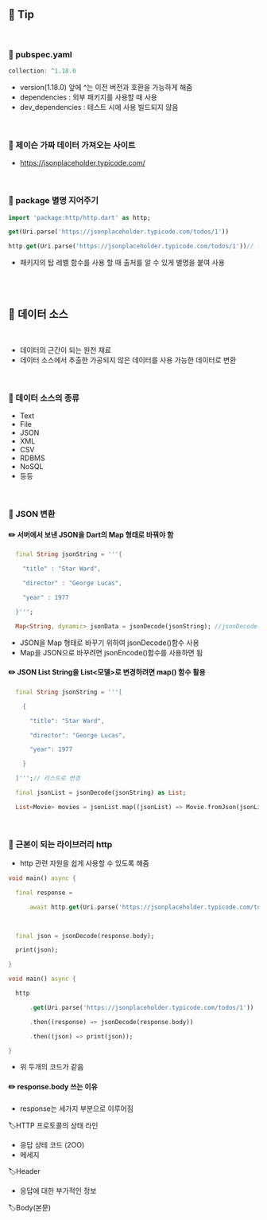 ## 📖 Tip
<br>

### 📄 pubspec.yaml
```dart
collection: ^1.18.0 
```
 - version(1.18.0) 앞에 ^는 이전 버전과 호환을 가능하게 해줌
 - dependencies : 외부 패키지를 사용할 때 사용
 - dev_dependencies : 테스트 시에 사용 빌드되지 않음

<br>

### 📄 제이슨 가짜 데이터 가져오는 사이트 

- https://jsonplaceholder.typicode.com/  
<br>

### 📄 package 별명 지어주기
```dart
import 'package:http/http.dart' as http;

get(Uri.parse('https://jsonplaceholder.typicode.com/todos/1'))

http.get(Uri.parse('https://jsonplaceholder.typicode.com/todos/1'))// 별명을 사용

```

- 패키지의 탑 레벨 함수를 사용 할 때 출처를 알 수 있게 별명을 붙여 사용
<br>
<br>

## 📖 데이터 소스
<br>

- 데이터의 근간이 되는 원천 재료
- 데이터 소스에서 추출한 가공되지 않은 데이터를 사용 가능한 데이터로 변환
<br>

### 📄 데이터 소스의 종류

- Text
- File
- JSON
- XML
- CSV
- RDBMS
- NoSQL
- 등등
<br>

### 📄 JSON 변환

#### ✏️ 서버에서 보낸 JSON을 Dart의 Map 형태로 바꿔야 함

```dart
  final String jsonString = '''{

    "title" : "Star Ward",

    "director" : "George Lucas",

    "year" : 1977

  }''';

  Map<String, dynamic> jsonData = jsonDecode(jsonString); //jsonDecode()로 변환
```

- JSON을 Map 형태로 바꾸기 위하여 jsonDecode()함수 사용
- Map을 JSON으로 바꾸려면 jsonEncode()함수를 사용하면 됨

#### ✏️ JSON List String을 List<모델>로 변경하려면 map() 함수 활용

```dart
  final String jsonString = '''[ 

    {

      "title": "Star Ward",

      "director": "George Lucas",

      "year": 1977

    }

  ]''';// 리스트로 변경

  final jsonList = jsonDecode(jsonString) as List;

  List<Movie> movies = jsonList.map((jsonList) => Movie.fromJson(jsonList).toList();
```
<br>

### 📄 근본이 되는 라이브러리 http

- http 관련 자원을 쉽게 사용할 수 있도록 해줌
```dart
void main() async {

  final response =

      await http.get(Uri.parse('https://jsonplaceholder.typicode.com/todos/1'));

  

  final json = jsonDecode(response.body);

  print(json);

}
```
```dart
void main() async {

  http

      .get(Uri.parse('https://jsonplaceholder.typicode.com/todos/1'))

      .then((response) => jsonDecode(response.body))

      .then((json) => print(json));

}
```
- 위 두개의 코드가 같음

#### ✏️ response.body 쓰는 이유

- response는  세가지 부분으로 이루어짐

🏷️HTTP 프로토콜의 상태 라인
   - 응답 상테 코드 (2OO)
   - 메세지

🏷️Header
  - 응답에 대한 부가적인 정보

🏷️Body(본문)
